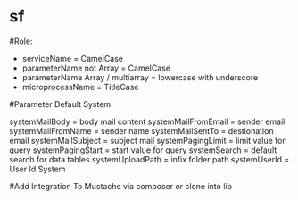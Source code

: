 # sf

#Role:
  - serviceName = CamelCase
  - parameterName not Array = CamelCase
  - parameterName Array / multiarray = lowercase with underscore
  - microprocessName = TitleCase

#Parameter Default System

systemMailBody = body mail content
systemMailFromEmail = sender email
systemMailFromName = sender name
systemMailSentTo = destionation email
systemMailSubject = subject mail
systemPagingLimit = limit value for query
systemPagingStart = start value for query
systemSearch = default search for data tables
systemUploadPath = infix folder path
systemUserId = User Id System

#Add Integration To Mustache via composer or clone into lib
